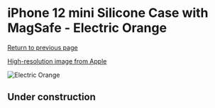 # iPhone 12 mini Silicone Case with MagSafe - Electric Orange

[Return to previous page](/iphone_12)

[High-resolution image from Apple](https://store.storeimages.cdn-apple.com/8756/as-images.apple.com/is/MKTR3?wid=4500&hei=4500&fmt=png)

<div style="width: 500px"><img src="/everyphone/MKTR3.png" alt="Electric Orange"></div>

## Under construction
